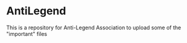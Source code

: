 # AntiLegend
This is a repository for Anti-Legend Association to upload some of the "important" files
